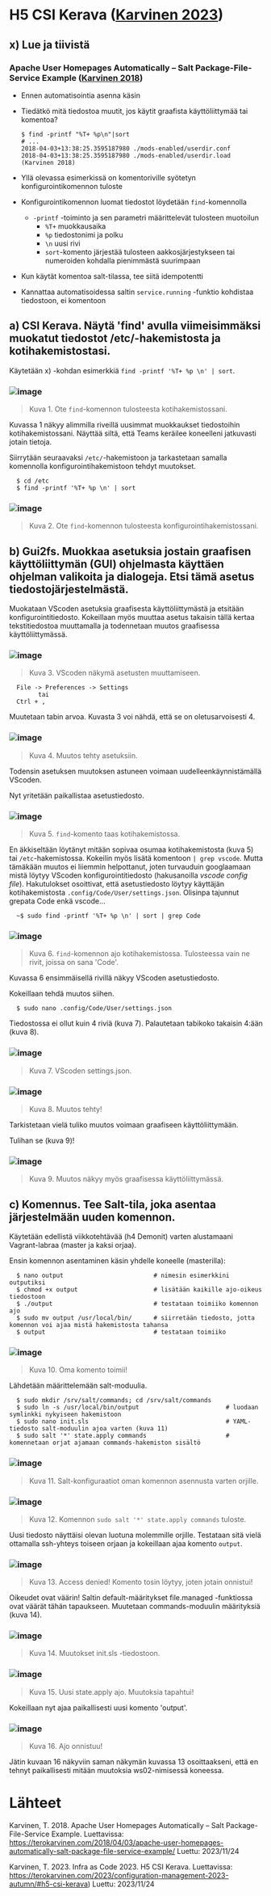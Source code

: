 # H5 CSI Kerava ([Karvinen 2023](https://terokarvinen.com/2023/configuration-management-2023-autumn/#h5-csi-kerava))

## x) Lue ja tiivistä

### Apache User Homepages Automatically – Salt Package-File-Service Example ([Karvinen 2018](https://terokarvinen.com/2018/04/03/apache-user-homepages-automatically-salt-package-file-service-example/))

- Ennen automatisointia asenna käsin
- Tiedätkö mitä tiedostoa muutit, jos käytit graafista käyttöliittymää tai komentoa?

      $ find -printf "%T+ %p\n"|sort
      # ...
      2018-04-03+13:38:25.3595187980 ./mods-enabled/userdir.conf
      2018-04-03+13:38:25.3595187980 ./mods-enabled/userdir.load
      (Karvinen 2018)

- Yllä olevassa esimerkissä on komentoriville syötetyn konfigurointikomennon tuloste
- Konfigurointikomennon luomat tiedostot löydetään `find`-komennolla
  - `-printf` -toiminto ja sen parametri määrittelevät tulosteen muotoilun
    - `%T+` muokkausaika
    - `%p` tiedostonimi ja polku
    - `\n` uusi rivi
    - `sort`-komento järjestää tulosteen aakkosjärjestykseen tai numeroiden kohdalla pienimmästä suurimpaan

- Kun käytät komentoa salt-tilassa, tee siitä idempotentti
- Kannattaa automatisoidessa saltin `service.running` -funktio kohdistaa tiedostoon, ei komentoon

## a) CSI Kerava. Näytä 'find' avulla viimeisimmäksi muokatut tiedostot /etc/-hakemistosta ja kotihakemistostasi.

Käytetään x) -kohdan esimerkkiä `find -printf '%T+ %p \n' | sort`.

### ![image](https://github.com/RenneJ/hh-palvelinten-hallinta/assets/97522117/820f86e6-0e96-422c-9e4d-cf9cd31449ec)

> Kuva 1. Ote `find`-komennon tulosteesta kotihakemistossani.

Kuvassa 1 näkyy alimmilla riveillä uusimmat muokkaukset tiedostoihin kotihakemistossani. Näyttää siltä, että Teams keräilee koneelleni jatkuvasti jotain tietoja.

Siirrytään seuraavaksi `/etc/`-hakemistoon ja tarkastetaan samalla komennolla konfigurointihakemistoon tehdyt muutokset.

      $ cd /etc
      $ find -printf '%T+ %p \n' | sort

### ![image](https://github.com/RenneJ/hh-palvelinten-hallinta/assets/97522117/65bdc95b-e5d1-491c-9219-01eea52a6b2f)

> Kuva 2. Ote `find`-komennon tulosteesta konfigurointihakemistossani.

## b) Gui2fs. Muokkaa asetuksia jostain graafisen käyttöliittymän (GUI) ohjelmasta käyttäen ohjelman valikoita ja dialogeja. Etsi tämä asetus tiedostojärjestelmästä.

Muokataan VScoden asetuksia graafisesta käyttöliittymästä ja etsitään konfigurointitiedosto. Kokeillaan myös muuttaa asetus takaisin tällä kertaa tekstitiedostoa muuttamalla ja todennetaan muutos graafisessa käyttöliittymässä.

### ![image](https://github.com/RenneJ/hh-palvelinten-hallinta/assets/97522117/a7d60f33-dcac-43d0-989b-32787febdc53)

> Kuva 3. VScoden näkymä asetusten muuttamiseen.

      File -> Preferences -> Settings
            tai
      Ctrl + ,

Muutetaan tabin arvoa. Kuvasta 3 voi nähdä, että se on oletusarvoisesti 4.

### ![image](https://github.com/RenneJ/hh-palvelinten-hallinta/assets/97522117/b5fbafbf-6e16-44bb-95e6-e117a07c2444)

> Kuva 4. Muutos tehty asetuksiin.

Todensin asetuksen muutoksen astuneen voimaan uudelleenkäynnistämällä VScoden.

Nyt yritetään paikallistaa asetustiedosto.

### ![image](https://github.com/RenneJ/hh-palvelinten-hallinta/assets/97522117/98664bb1-e2e9-4eda-8911-409ec535f88c)

> Kuva 5. `find`-komento taas kotihakemistossa.

En äkkiseltään löytänyt mitään sopivaa osumaa kotihakemistosta (kuva 5) tai `/etc`-hakemistossa. Kokeilin myös lisätä komentoon `| grep vscode`. Mutta tämäkään muutos ei liiemmin helpottanut, joten turvauduin googlaamaan mistä löytyy VScoden konfigurointitiedosto (hakusanoilla *vscode config file*). Hakutulokset osoittivat, että asetustiedosto löytyy käyttäjän kotihakemistosta `.config/Code/User/settings.json`. Olisinpa tajunnut grepata Code enkä vscode...

      ~$ sudo find -printf '%T+ %p \n' | sort | grep Code

### ![image](https://github.com/RenneJ/hh-palvelinten-hallinta/assets/97522117/89c77649-27e2-4788-af70-44f909bf8aed)

> Kuva 6. `find`-komennon ajo kotihakemistossa. Tulosteessa vain ne rivit, joissa on sana 'Code'.

Kuvassa 6 ensimmäisellä rivillä näkyy VScoden asetustiedosto.

Kokeillaan tehdä muutos siihen.

      $ sudo nano .config/Code/User/settings.json

Tiedostossa ei ollut kuin 4 riviä (kuva 7). Palautetaan tabikoko takaisin 4:ään (kuva 8).

### ![image](https://github.com/RenneJ/hh-palvelinten-hallinta/assets/97522117/958df9fd-f385-400f-b31e-1eff4e23dcbb)

> Kuva 7. VScoden settings.json.

### ![image](https://github.com/RenneJ/hh-palvelinten-hallinta/assets/97522117/af05d38b-1e42-45e4-8a1d-db8e7a078542)

> Kuva 8. Muutos tehty!

Tarkistetaan vielä tuliko muutos voimaan graafiseen käyttöliittymään.

Tulihan se (kuva 9)!

### ![image](https://github.com/RenneJ/hh-palvelinten-hallinta/assets/97522117/865f4f8c-8b17-482a-8e8f-81dde7abb4b6)

> Kuva 9. Muutos näkyy myös graafisessa käyttöliittymässä.

## c) Komennus. Tee Salt-tila, joka asentaa järjestelmään uuden komennon.

Käytetään edellistä viikkotehtävää (h4 Demonit) varten alustamaani Vagrant-labraa (master ja kaksi orjaa).

Ensin komennon asentaminen käsin yhdelle koneelle (masterilla):

      $ nano output                         # nimesin esimerkkini outputiksi
      $ chmod +x output                     # lisätään kaikille ajo-oikeus tiedostoon
      $ ./output                            # testataan toimiiko komennon ajo
      $ sudo mv output /usr/local/bin/      # siirretään tiedosto, jotta komennon voi ajaa mistä hakemistosta tahansa
      $ output                              # testataan toimiiko

### ![image](https://github.com/RenneJ/hh-palvelinten-hallinta/assets/97522117/0cc61fa2-5f89-4967-9005-6c665997e1b0)

> Kuva 10. Oma komento toimii!

Lähdetään määrittelemään salt-moduulia.

      $ sudo mkdir /srv/salt/commands; cd /srv/salt/commands
      $ sudo ln -s /usr/local/bin/output                        # luodaan symlinkki nykyiseen hakemistoon
      $ sudo nano init.sls                                      # YAML-tiedosto salt-moduulin ajoa varten (kuva 11)
      $ sudo salt '*' state.apply commands                      # komennetaan orjat ajamaan commands-hakemiston sisältö

### ![image](https://github.com/RenneJ/hh-palvelinten-hallinta/assets/97522117/914d12ea-9242-4201-8fff-8044c8bd4b11)

> Kuva 11. Salt-konfiguraatiot oman komennon asennusta varten orjille.

### ![image](https://github.com/RenneJ/hh-palvelinten-hallinta/assets/97522117/52998ce9-2434-42b9-aade-b35116a4e886)

> Kuva 12. Komennon `sudo salt '*' state.apply commands` tuloste.

Uusi tiedosto näyttäisi olevan luotuna molemmille orjille. Testataan sitä vielä ottamalla ssh-yhteys toiseen orjaan ja kokeillaan ajaa komento `output`.

### ![image](https://github.com/RenneJ/hh-palvelinten-hallinta/assets/97522117/a79a05b2-1e24-43c9-967f-747ee72dfe96)

> Kuva 13. Access denied! Komento tosin löytyy, joten jotain onnistui!

Oikeudet ovat väärin! Saltin default-määritykset file.managed -funktiossa ovat väärät tähän tapaukseen. Muutetaan commands-moduulin määrityksiä (kuva 14).

### ![image](https://github.com/RenneJ/hh-palvelinten-hallinta/assets/97522117/7a517c9d-b322-4fa4-9f9e-8481a16457a6)

> Kuva 14. Muutokset init.sls -tiedostoon.

### ![image](https://github.com/RenneJ/hh-palvelinten-hallinta/assets/97522117/03755a49-0af9-440f-b31d-5add59602282)

> Kuva 15. Uusi state.apply ajo. Muutoksia tapahtui!

Kokeillaan nyt ajaa paikallisesti uusi komento 'output'.

### ![image](https://github.com/RenneJ/hh-palvelinten-hallinta/assets/97522117/fc139d05-6c51-4696-bf5e-3b34111f28f1)

> Kuva 16. Ajo onnistuu!

Jätin kuvaan 16 näkyviin saman näkymän kuvassa 13 osoittaakseni, että en tehnyt paikallisesti mitään muutoksia ws02-nimisessä koneessa.

# Lähteet

Karvinen, T. 2018. Apache User Homepages Automatically – Salt Package-File-Service Example. Luettavissa: https://terokarvinen.com/2018/04/03/apache-user-homepages-automatically-salt-package-file-service-example/ Luettu: 2023/11/24

Karvinen, T. 2023. Infra as Code 2023. H5 CSI Kerava. Luettavissa: https://terokarvinen.com/2023/configuration-management-2023-autumn/#h5-csi-kerava) Luettu: 2023/11/24

